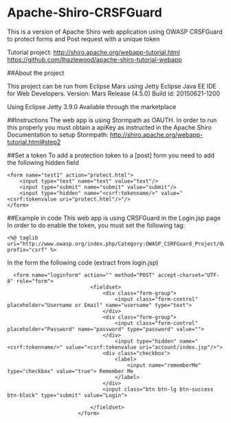 Apache-Shiro-CRSFGuard
============================

This is a version of Apache Shiro web application using OWASP CRSFGuard to protect forms and Post request with a unique token

Tutorial project:
http://shiro.apache.org/webapp-tutorial.html
https://github.com/lhazlewood/apache-shiro-tutorial-webapp

##About the project

This project can be run from Eclipse Mars using Jetty
Eclipse Java EE IDE for Web Developers.
Version: Mars Release (4.5.0)
Build id: 20150621-1200

Using Eclipse Jetty 3.9.0
Available through the marketplace

##Instructions
The web app is using Stormpath as OAUTH. In order to run this properly you must obtain a apiKey as instructed in the Apache Shiro Documentation to setup Stormpath:
http://shiro.apache.org/webapp-tutorial.html#step2

##Set a token
To add a protection token to a [post] form you need to add the following hidden field

 ```
 <form name="test1" action="protect.html">
     <input type="text" name="text" value="text"/>
     <input type="submit" name="submit" value="submit"/>
     <input type="hidden" name="<csrf:tokenname/>" value="<csrf:tokenvalue uri="protect.html"/>"/>
 </form>
  ```
  
##Example in code
  This web app is using CRSFGuard in the Login.jsp page
  In order to do enable the token, you must set the following tag:
  
 ```
 <%@ taglib uri="http://www.owasp.org/index.php/Category:OWASP_CSRFGuard_Project/Owasp.CsrfGuard.tld" prefix="csrf" %>
 ```
  
  In the form the following code (extract from login.jsp)

 ```
   <form name="loginform" action="" method="POST" accept-charset="UTF-8" role="form">
                            <fieldset>
                                <div class="form-group">
                                    <input class="form-control" placeholder="Username or Email" name="username" type="text">
                                </div>
                                <div class="form-group">
                                    <input class="form-control" placeholder="Password" name="password" type="password" value="">                                  
                                </div>                             
                                    <input type="hidden" name="<csrf:tokenname/>" value="<csrf:tokenvalue uri="account/index.jsp"/>">
                                <div class="checkbox">
                                    <label>
                                        <input name="rememberMe" type="checkbox" value="true"> Remember Me
                                    </label>
                                </div>
                                <input class="btn btn-lg btn-success btn-block" type="submit" value="Login">
                               
                            </fieldset>
                        </form>
 ```

